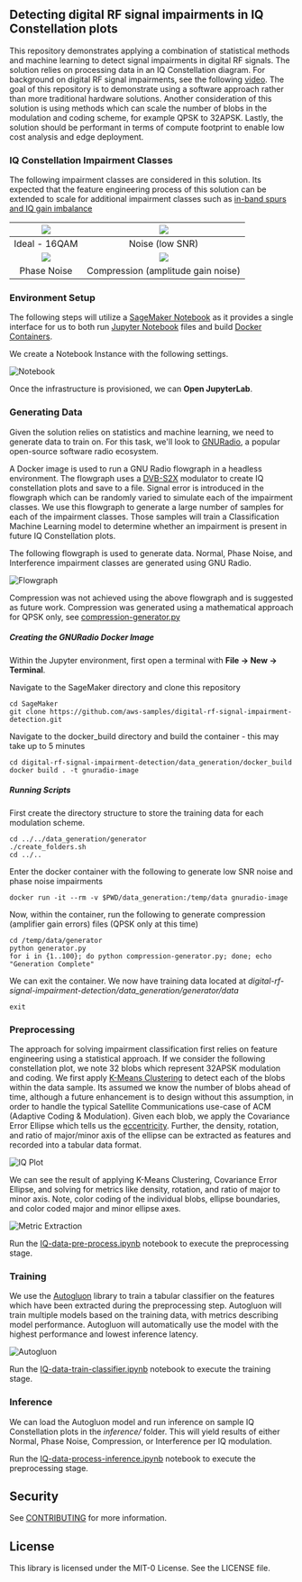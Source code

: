 ## Detecting digital RF signal impairments in IQ Constellation plots

This repository demonstrates applying a combination of statistical methods and machine learning to detect signal impairments in digital RF signals. The
solution relies on processing data in an IQ Constellation diagram. For background on digital RF signal impairments,
see the following [video](https://www.youtube.com/watch?v=aQd_zBytid8). The goal of this repository is to
demonstrate using a software approach rather than more traditional hardware solutions.
Another consideration of this solution is using methods which can scale the number of blobs in the
modulation and coding scheme, for example QPSK to 32APSK.
Lastly, the solution should be performant in terms of compute footprint to enable low cost analysis and edge deployment.

### IQ Constellation Impairment Classes

The following impairment classes are considered in this solution. Its expected that the feature engineering
process of this solution can be extended to scale for additional impairment classes such as [in-band spurs
and IQ gain imbalance](https://rahsoft.com/2022/10/16/understanding-constellation-distortions/)

|   ![](repository_images/normal_plot.png)    |    ![](repository_images/noise_plot.png)    |
| :-----------------------------------------: | :-----------------------------------------: |
|                Ideal - 16QAM                |               Noise (low SNR)               |
| ![](repository_images/phase_noise_plot.png) | ![](repository_images/compression_plot.png) |
|                 Phase Noise                 |     Compression (amplitude gain noise)      |

### Environment Setup

The following steps will utilize a [SageMaker Notebook](https://aws.amazon.com/sagemaker/notebooks/) as it provides a single interface
for us to both run [Jupyter Notebook](https://jupyter.org/) files and build [Docker Containers](https://www.docker.com/resources/what-container/).

We create a Notebook Instance with the following settings.

![Notebook](repository_images/notebook_setup.png)

Once the infrastructure is provisioned, we can **Open JupyterLab**.

### Generating Data

Given the solution relies on statistics and machine learning, we need to generate data to train on.
For this task, we'll look to [GNURadio](https://www.gnuradio.org/), a popular open-source software radio ecosystem.

A Docker image is used to run a GNU Radio flowgraph in a headless environment.
The flowgraph uses a [DVB-S2X](https://en.wikipedia.org/wiki/DVB-S2X) modulator to create IQ constellation plots
and save to a file. Signal error is introduced in the flowgraph which can be randomly varied to simulate each of the impairment classes.
We use this flowgraph to generate a large number of samples for each of the impairment classes.
Those samples will train a Classification Machine Learning model to determine whether an impairment is present in future IQ Constellation plots.

The following flowgraph is used to generate data. Normal, Phase Noise, and Interference impairment classes are generated using GNU Radio.

![Flowgraph](repository_images/flowgraph.png)

Compression was not achieved using the above flowgraph and is suggested as future work.
Compression was generated using a mathematical approach for QPSK only, see [compression-generator.py](./data_generation/generator/compression-generator.py)

##### Creating the GNURadio Docker Image

Within the Jupyter environment, first open a terminal with **File -> New -> Terminal**.

Navigate to the SageMaker directory and clone this repository

```
cd SageMaker
git clone https://github.com/aws-samples/digital-rf-signal-impairment-detection.git
```

Navigate to the docker_build directory and build the container - this may take up to 5 minutes

```
cd digital-rf-signal-impairment-detection/data_generation/docker_build
docker build . -t gnuradio-image
```

##### Running Scripts

First create the directory structure to store the training data for each modulation scheme.

```
cd ../../data_generation/generator
./create_folders.sh
cd ../..
```

Enter the docker container with the following to generate low SNR noise and phase noise impairments

```
docker run -it --rm -v $PWD/data_generation:/temp/data gnuradio-image
```

Now, within the container, run the following to generate compression (amplifier gain errors) files
(QPSK only at this time)

```
cd /temp/data/generator
python generator.py
for i in {1..100}; do python compression-generator.py; done; echo "Generation Complete"
```

We can exit the container. We now have training data located at
_digital-rf-signal-impairment-detection/data_generation/generator/data_

```
exit
```

### Preprocessing

The approach for solving impairment classification first relies on feature engineering using a statistical approach.
If we consider the following constellation plot, we note 32 blobs which represent 32APSK modulation and coding.
We first apply [K-Means Clustering](https://scikit-learn.org/stable/modules/generated/sklearn.cluster.KMeans.html)
to detect each of the blobs within the data sample.
Its assumed we know the number of blobs ahead of time, although a future enhancement is to design without this assumption,
in order to handle the typical Satellite Communications use-case of ACM (Adaptive Coding & Modulation).
Given each blob, we apply the Covariance Error Ellipse which tells us the [eccentricity](<https://en.wikipedia.org/wiki/Eccentricity_(mathematics)>).
Further, the density, rotation, and ratio of major/minor axis of the ellipse can be extracted as features and recorded into
a tabular data format.

![IQ Plot](repository_images/raw_iq_data.png)

We can see the result of applying K-Means Clustering, Covariance Error Ellipse, and solving for metrics like density, rotation,
and ratio of major to minor axis.
Note, color coding of the individual blobs, ellipse boundaries, and color coded major and minor ellipse axes.

![Metric Extraction](repository_images/feature_extraction.png)

Run the [IQ-data-pre-process.ipynb](./notebooks/IQ-data-pre-process.ipynb) notebook to execute the preprocessing stage.

### Training

We use the [Autogluon](https://auto.gluon.ai/) library to train a tabular classifier on the features which
have been extracted during the preprocessing step.
Autogluon will train multiple models based on the training data, with metrics describing model performance.
Autogluon will automatically use the model with the highest performance and lowest inference latency.

![Autogluon](repository_images/autogluon.png)

Run the [IQ-data-train-classifier.ipynb](./notebooks/IQ-data-train-classifier.ipynb) notebook to execute the training stage.

### Inference

We can load the Autogluon model and run inference on sample IQ Constellation plots in the _inference/_ folder.
This will yield results of either Normal, Phase Noise, Compression, or Interference per IQ modulation.

Run the [IQ-data-process-inference.ipynb](./notebooks/IQ-data-process-inference.ipynb) notebook to execute the preprocessing stage.

## Security

See [CONTRIBUTING](CONTRIBUTING.md#security-issue-notifications) for more information.

## License

This library is licensed under the MIT-0 License. See the LICENSE file.
